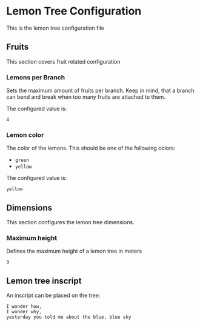 # Lemon Tree Configuration

This is the lemon tree configuration file

## Fruits

This section covers fruit related configuration

### Lemons per Branch

Sets the maximum amount of fruits per branch. 
Keep in mind, that a branch can bend and break when too many fruits are attached to them.

The configured value is:
```property:tree.branch.fruits.max
4
```

### Lemon color

The color of the lemons. This should be one of the following colors:

* `green`
* `yellow`

The configured value is:
```property:tree.branch.fruits.color
yellow
```

## Dimensions

This section configures the lemon tree dimensions.

### Maximum height

Defines the maximum height of a lemon tree in meters

```property:tree.dimension.height.max
3
```


## Lemon tree inscript

An inscript can be placed on the tree:

```property:tree.inscript
I wonder how,
I wonder why,
yesterday you told me about the blue, blue sky
```
